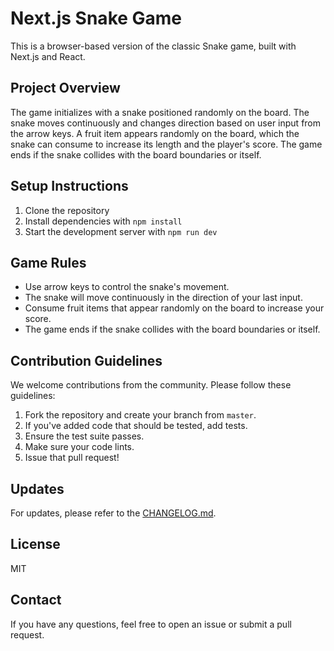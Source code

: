 # Next.js Snake Game

This is a browser-based version of the classic Snake game, built with Next.js and React.

## Project Overview

The game initializes with a snake positioned randomly on the board. The snake moves continuously and changes direction based on user input from the arrow keys. A fruit item appears randomly on the board, which the snake can consume to increase its length and the player's score. The game ends if the snake collides with the board boundaries or itself.

## Setup Instructions

1. Clone the repository
2. Install dependencies with `npm install`
3. Start the development server with `npm run dev`

## Game Rules

- Use arrow keys to control the snake's movement.
- The snake will move continuously in the direction of your last input.
- Consume fruit items that appear randomly on the board to increase your score.
- The game ends if the snake collides with the board boundaries or itself.

## Contribution Guidelines

We welcome contributions from the community. Please follow these guidelines:

1. Fork the repository and create your branch from `master`.
2. If you've added code that should be tested, add tests.
3. Ensure the test suite passes.
4. Make sure your code lints.
5. Issue that pull request!

## Updates

For updates, please refer to the [CHANGELOG.md](CHANGELOG.md).

## License

MIT

## Contact

If you have any questions, feel free to open an issue or submit a pull request.